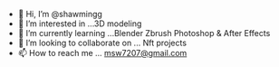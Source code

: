 - 👋 Hi, I’m @shawmingg
- 👀 I’m interested in ...3D modeling 
- 🌱 I’m currently learning ...Blender Zbrush Photoshop & After Effects
- 💞️ I’m looking to collaborate on ... Nft projects
- 📫 How to reach me ... msw7207@gmail.com

<!---
shawmingg/shawmingg is a ✨ special ✨ repository because its `README.md` (this file) appears on your GitHub profile.
You can click the Preview link to take a look at your changes.
--->
